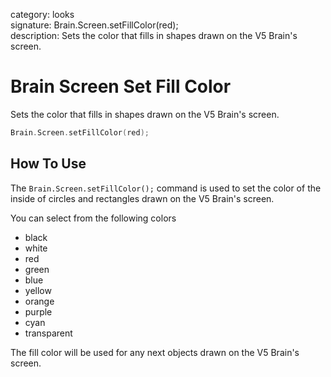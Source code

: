 category: looks  
signature: Brain.Screen.setFillColor(red);  
description: Sets the color that fills in shapes drawn on the V5 Brain's screen.  

# Brain Screen Set Fill Color

Sets the color that fills in shapes drawn on the V5 Brain's screen.

```cpp
Brain.Screen.setFillColor(red);
```

## How To Use

The `Brain.Screen.setFillColor();` command is used to set the color of the inside of circles and rectangles drawn on the V5 Brain's screen. 

You can select from the following colors

* black
* white
* red
* green
* blue
* yellow
* orange
* purple
* cyan
* transparent

The fill color will be used for any next objects drawn on the V5 Brain's screen.

<advanced>
</advanced>
